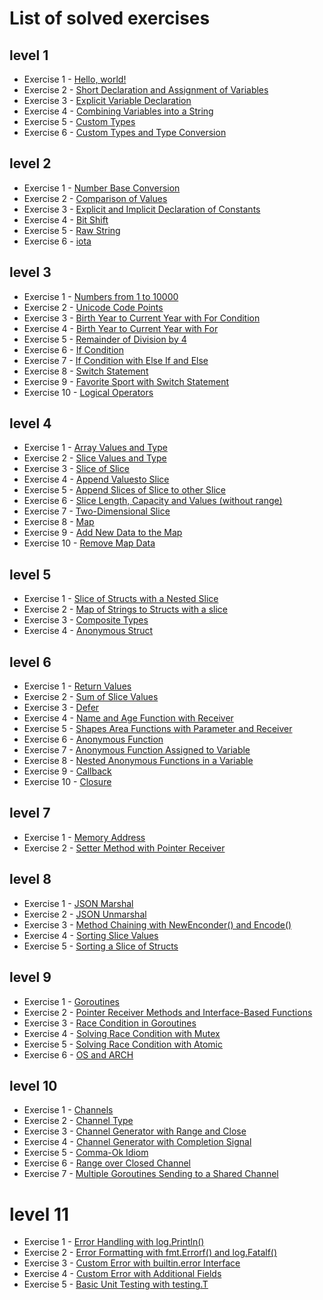 # List of solved exercises

## level 1

-   Exercise 1 - [Hello, world!](level-001/exercise-001/main.go)
-   Exercise 2 - [Short Declaration and Assignment of Variables](level-001/exercise-002/main.go)
-   Exercise 3 - [Explicit Variable Declaration](level-001/exercise-003/main.go)
-   Exercise 4 - [Combining Variables into a String](level-001/exercise-004/main.go)
-   Exercise 5 - [Custom Types](level-001/exercise-005/main.go)
-   Exercise 6 - [Custom Types and Type Conversion](level-001/exercise-006/main.go)

## level 2

-   Exercise 1 - [Number Base Conversion](level-002/exercise-001/main.go)
-   Exercise 2 - [Comparison of Values](level-002/exercise-002/main.go)
-   Exercise 3 - [Explicit and Implicit Declaration of Constants](level-002/exercise-003/main.go)
-   Exercise 4 - [Bit Shift](level-002/exercise-004/main.go)
-   Exercise 5 - [Raw String](level-002/exercise-005/main.go)
-   Exercise 6 - [iota](level-002/exercise-006/main.go)

## level 3

-   Exercise 1 - [Numbers from 1 to 10000](level-003/exercise-001/main.go)
-   Exercise 2 - [Unicode Code Points](level-003/exercise-002/main.go)
-   Exercise 3 - [Birth Year to Current Year with For Condition](level-003/exercise-003/main.go)
-   Exercise 4 - [Birth Year to Current Year with For](level-003/exercise-004/main.go)
-   Exercise 5 - [Remainder of Division by 4](level-003/exercise-005/main.go)
-   Exercise 6 - [If Condition](level-003/exercise-006/main.go)
-   Exercise 7 - [If Condition with Else If and Else](level-003/exercise-007/main.go)
-   Exercise 8 - [Switch Statement](level-003/exercise-008/main.go)
-   Exercise 9 - [Favorite Sport with Switch Statement](level-003/exercise-009/main.go)
-   Exercise 10 - [Logical Operators](level-003/exercise-010/main.go)

## level 4

-   Exercise 1 - [Array Values and Type](level-004/exercise-001/main.go)
-   Exercise 2 - [Slice Values and Type](level-004/exercise-002/main.go)
-   Exercise 3 - [Slice of Slice](level-004/exercise-003/main.go)
-   Exercise 4 - [Append Values ​​to Slice](level-004/exercise-004/main.go)
-   Exercise 5 - [Append Slices of Slice ​​to other Slice](level-004/exercise-005/main.go)
-   Exercise 6 - [Slice Length, Capacity and Values (without range)](level-004/exercise-006/main.go)
-   Exercise 7 - [Two-Dimensional Slice](level-004/exercise-007/main.go)
-   Exercise 8 - [Map](level-004/exercise-008/main.go)
-   Exercise 9 - [Add New Data to the Map](level-004/exercise-009/main.go)
-   Exercise 10 - [Remove Map Data](level-004/exercise-010/main.go)

## level 5

-   Exercise 1 - [Slice of Structs with a Nested Slice](level-005/exercise-001/main.go)
-   Exercise 2 - [Map of Strings to Structs with a slice](level-005/exercise-002/main.go)
-   Exercise 3 - [Composite Types](level-005/exercise-003/main.go)
-   Exercise 4 - [Anonymous Struct](level-005/exercise-004/main.go)

## level 6

-   Exercise 1 - [Return Values](level-006/exercise-001/main.go)
-   Exercise 2 - [Sum of Slice Values](level-006/exercise-002/main.go)
-   Exercise 3 - [Defer](level-006/exercise-003/main.go)
-   Exercise 4 - [Name and Age Function with Receiver](level-006/exercise-004/main.go)
-   Exercise 5 - [Shapes Area Functions with Parameter and Receiver](level-006/exercise-005/main.go)
-   Exercise 6 - [Anonymous Function](level-006/exercise-006/main.go)
-   Exercise 7 - [Anonymous Function Assigned to Variable](level-006/exercise-007/main.go)
-   Exercise 8 - [Nested Anonymous Functions in a Variable](level-006/exercise-008/main.go)
-   Exercise 9 - [Callback](level-006/exercise-009/main.go)
-   Exercise 10 - [Closure](level-006/exercise-010/main.go)

## level 7

-   Exercise 1 - [Memory Address](level-007/exercise-001/main.go)
-   Exercise 2 - [Setter Method with Pointer Receiver](level-007/exercise-002/main.go)

## level 8

-   Exercise 1 - [JSON Marshal](level-008/exercise-001/main.go)
-   Exercise 2 - [JSON Unmarshal](level-008/exercise-002/main.go)
-   Exercise 3 - [Method Chaining with NewEnconder() and Encode()](level-008/exercise-003/main.go)
-   Exercise 4 - [Sorting Slice Values](level-008/exercise-004/main.go)
-   Exercise 5 - [Sorting a Slice of Structs](level-008/exercise-005/main.go)

## level 9

-   Exercise 1 - [Goroutines](level-009/exercise-001/main.go)
-   Exercise 2 - [Pointer Receiver Methods and Interface-Based Functions](level-009/exercise-002/main.go)
-   Exercise 3 - [Race Condition in Goroutines](level-009/exercise-003/main.go)
-   Exercise 4 - [Solving Race Condition with Mutex](level-009/exercise-004/main.go)
-   Exercise 5 - [Solving Race Condition with Atomic](level-009/exercise-005/main.go)
-   Exercise 6 - [OS and ARCH](level-009/exercise-006/main.go)

## level 10

-   Exercise 1 - [Channels](level-010/exercise-001/main.go)
-   Exercise 2 - [Channel Type](level-010/exercise-002/main.go)
-   Exercise 3 - [Channel Generator with Range and Close](level-010/exercise-003/main.go)
-   Exercise 4 - [Channel Generator with Completion Signal](level-010/exercise-004/main.go)
-   Exercise 5 - [Comma-Ok Idiom](level-010/exercise-005/main.go)
-   Exercise 6 - [Range over Closed Channel](level-010/exercise-006/main.go)
-   Exercise 7 - [Multiple Goroutines Sending to a Shared Channel](level-010/exercise-007/main.go)

# level 11

-   Exercise 1 - [Error Handling with log.Println()](level-011/exercise-001/main.go)
-   Exercise 2 - [Error Formatting with fmt.Errorf() and log.Fatalf()](level-011/exercise-002/main.go)
-   Exercise 3 - [Custom Error with builtin.error Interface](level-011/exercise-003/main.go)
-   Exercise 4 - [Custom Error with Additional Fields](level-011/exercise-004/main.go)
-   Exercise 5 - [Basic Unit Testing with testing.T](level-011/exercise-005/main.go)
